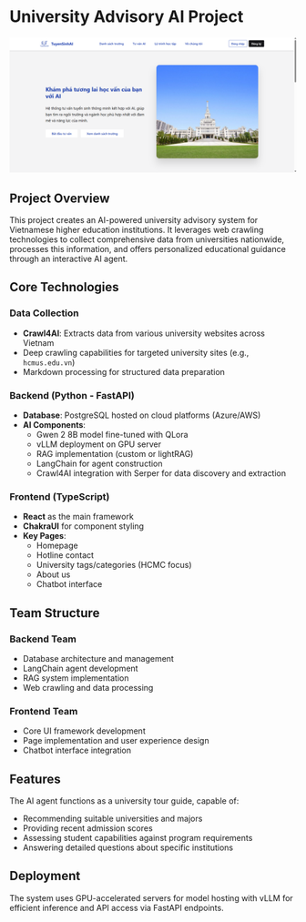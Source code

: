 # University Advisory AI Project  

![Home Page](data/homepage.png)

## Project Overview  
This project creates an AI-powered university advisory system for Vietnamese higher education institutions. It leverages web crawling technologies to collect comprehensive data from universities nationwide, processes this information, and offers personalized educational guidance through an interactive AI agent.  

## Core Technologies  

### Data Collection  
- **Crawl4AI**: Extracts data from various university websites across Vietnam  
- Deep crawling capabilities for targeted university sites (e.g., `hcmus.edu.vn`)  
- Markdown processing for structured data preparation  

### Backend (Python - FastAPI)  
- **Database**: PostgreSQL hosted on cloud platforms (Azure/AWS)  
- **AI Components**:  
  - Gwen 2 8B model fine-tuned with QLora  
  - vLLM deployment on GPU server  
  - RAG implementation (custom or lightRAG)  
  - LangChain for agent construction  
  - Crawl4AI integration with Serper for data discovery and extraction  

### Frontend (TypeScript)  
- **React** as the main framework  
- **ChakraUI** for component styling  
- **Key Pages**:  
  - Homepage  
  - Hotline contact  
  - University tags/categories (HCMC focus)  
  - About us  
  - Chatbot interface  

## Team Structure  

### Backend Team  
- Database architecture and management  
- LangChain agent development  
- RAG system implementation  
- Web crawling and data processing  

### Frontend Team  
- Core UI framework development  
- Page implementation and user experience design  
- Chatbot interface integration  

## Features  
The AI agent functions as a university tour guide, capable of:  
- Recommending suitable universities and majors  
- Providing recent admission scores  
- Assessing student capabilities against program requirements  
- Answering detailed questions about specific institutions  

## Deployment  
The system uses GPU-accelerated servers for model hosting with vLLM for efficient inference and API access via FastAPI endpoints.  
